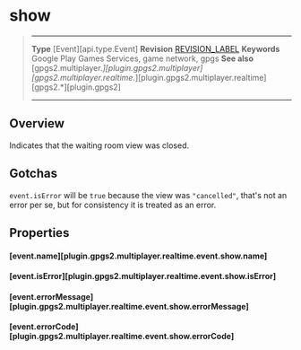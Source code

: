 # show

> --------------------- ------------------------------------------------------------------------------------------
> __Type__              [Event][api.type.Event]
> __Revision__          [REVISION_LABEL](REVISION_URL)
> __Keywords__          Google Play Games Services, game network, gpgs
> __See also__          [gpgs2.multiplayer.*][plugin.gpgs2.multiplayer]
>                       [gpgs2.multiplayer.realtime.*][plugin.gpgs2.multiplayer.realtime]
>                       [gpgs2.*][plugin.gpgs2]
> --------------------- ------------------------------------------------------------------------------------------

## Overview

Indicates that the waiting room view was closed.

## Gotchas

`event.isError` will be `true` because the view was `"cancelled"`, that's not an error per se, but for consistency it is treated as an error.

## Properties

#### [event.name][plugin.gpgs2.multiplayer.realtime.event.show.name]

#### [event.isError][plugin.gpgs2.multiplayer.realtime.event.show.isError]

#### [event.errorMessage][plugin.gpgs2.multiplayer.realtime.event.show.errorMessage]

#### [event.errorCode][plugin.gpgs2.multiplayer.realtime.event.show.errorCode]